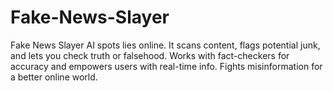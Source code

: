 # Fake-News-Slayer
Fake News Slayer AI spots lies online. It scans content, flags potential junk, and lets you check truth or falsehood. Works with fact-checkers for accuracy and empowers users with real-time info. Fights misinformation for a better online world.
